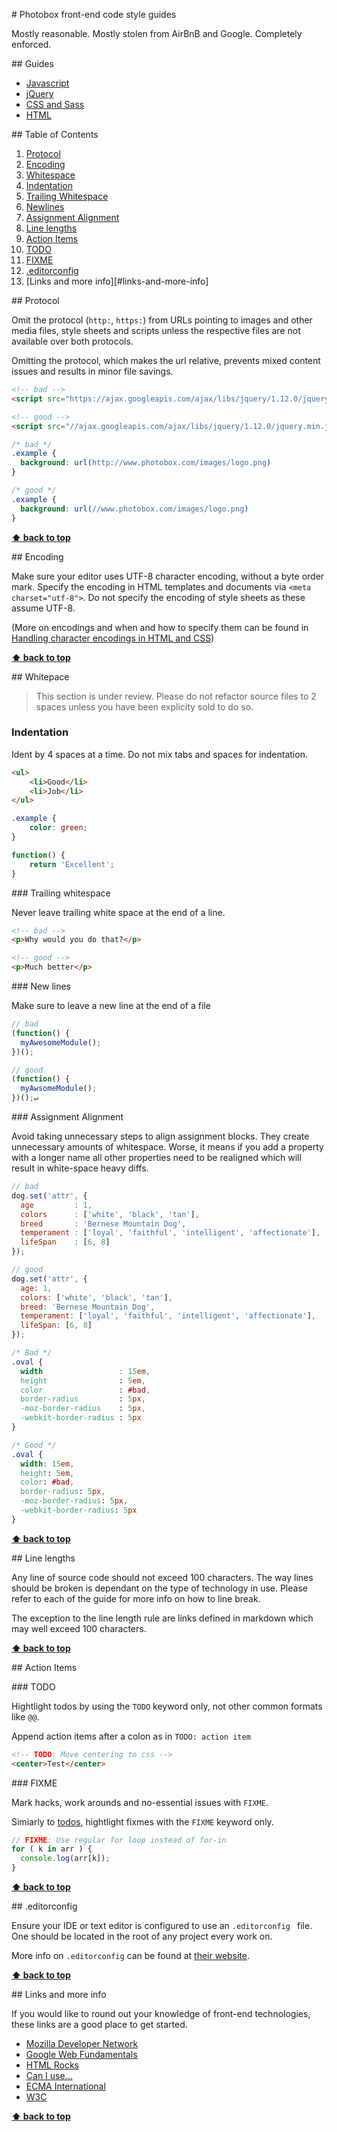 # Photobox front-end code style guides

Mostly reasonable.  Mostly stolen from AirBnB and Google.  Completely enforced.

## Guides

- [Javascript](javascript/)
- [jQuery](jquery/)
- [CSS and Sass](css/)
- [HTML](html/)

## Table of Contents

1. [Protocol](#protocol)
1. [Encoding](#indentation)
1. [Whitespace](#whitespace)
  1.  [Indentation](#indentation)
  1.  [Trailing Whitespace](#trailing-whitespace)
  1.  [Newlines](#newlines)
  1.  [Assignment Alignment](#assignment-alignment)
1. [Line lengths](#line-lengths)
1. [Action Items](#actionitems)
  1.  [TODO](#todo)
  1.  [FIXME](#fixme§)
1. [.editorconfig](#.editorconfig)
1. [Links and more info][#links-and-more-info]

## Protocol

Omit the protocol (`http:`, `https:`) from URLs pointing to images and other media files,
style sheets and scripts unless the respective files are not available over both protocols.  

Omitting the protocol, which makes the url relative, prevents mixed content issues and results in
minor file savings.

```html
<!-- bad -->
<script src="https://ajax.googleapis.com/ajax/libs/jquery/1.12.0/jquery.min.js"></script>

<!-- good -->
<script src="//ajax.googleapis.com/ajax/libs/jquery/1.12.0/jquery.min.js"></script>
```

```css
/* bad */
.example {
  background: url(http://www.photobox.com/images/logo.png)
}

/* good */
.example {
  background: url(//www.photobox.com/images/logo.png) 
}
```

**[⬆ back to top](#table-of-contents)**

## Encoding

Make sure your editor uses UTF-8 character encoding, without a byte order mark.  Specify the 
encoding in HTML templates and documents via `<meta charset="utf-8">`. Do not specify the encoding 
of style sheets as these assume UTF-8.

(More on encodings and when and how to specify them can be found in 
[Handling character encodings in HTML and CSS](http://www.w3.org/International/tutorials/tutorial-char-enc/))

**[⬆ back to top](#table-of-contents)**

## Whitepace

> This section is under review.  Please do not refactor source files to 2 spaces unless you have
> been explicity sold to do so.

### Indentation

Ident by 4 spaces at a time.  Do not mix tabs and spaces for indentation.

```html
<ul>
    <li>Good</li>
    <li>Job</li>
</ul>
```

```css
.example {
    color: green;
} 
```

```js
function() {
    return 'Excellent';
}
```

### Trailing whitespace

Never leave trailing white space at the end of a line.

```html
<!-- bad -->
<p>Why would you do that?</p>   

<!-- good -->
<p>Much better</p>
```

### New lines

Make sure to leave a new line at the end of a file
```javascript
// bad
(function() {
  myAwesomeModule();
})();
```

```javascript
// good
(function() {
  myAwsomeModule();  
})();↵
```

### Assignment Alignment

Avoid taking unnecessary steps to align assignment blocks.  They create unnecessary amounts of 
whitespace.  Worse, it means if you add a property with a longer name all other properties need to
be realigned which will result in white-space heavy diffs.  

```javascript
// bad
dog.set('attr', {
  age         : 1,
  colors      : ['white', 'black', 'tan'],
  breed       : 'Bernese Mountain Dog',
  temperament : ['loyal', 'faithful', 'intelligent', 'affectionate'],
  lifeSpan    : [6, 8]
});

// good
dog.set('attr', {
  age: 1,
  colors: ['white', 'black', 'tan'],
  breed: 'Bernese Mountain Dog',
  temperament: ['loyal', 'faithful', 'intelligent', 'affectionate'],
  lifeSpan: [6, 8]
});
```

```css
/* Bad */
.oval {
  width                 : 15em,
  height                : 5em,
  color                 : #bad,
  border-radius         : 5px,
  -moz-border-radius    : 5px,
  -webkit-border-radius : 5px
}

/* Good */
.oval {
  width: 15em,
  height: 5em,
  color: #bad,
  border-radius: 5px,
  -moz-border-radius: 5px,
  -webkit-border-radius: 5px
}
```


**[⬆ back to top](#table-of-contents)**

## Line lengths

Any line of source code should not exceed 100 characters.  The way lines should be broken is 
dependant on the type of technology in use.  Please refer to each of the guide for more info
on how to line break.

The exception to the line length rule are links defined in markdown which may well exceed 100 
characters.  

**[⬆ back to top](#table-of-contents)**

## Action Items

### TODO

Hightlight todos by using the `TODO` keyword only, not other common formats like `@@`.

Append action items after a colon as in `TODO: action item`

```html
<!-- TODO: Move centering to css -->
<center>Test</center>
```

### FIXME

Mark hacks, work arounds and no-essential issues with `FIXME`.

Simiarly to [todos](#4.1), hightlight fixmes with the `FIXME` keyword only.

```javascript
// FIXME: Use regular for loop instead of for-in
for ( k in arr ) {
  console.log(arr[k]);
}
```

**[⬆ back to top](#table-of-contents)**

## .editorconfig

Ensure your IDE or text editor is configured to use an `.editorconfig ` file. One should be located 
in the root of any project every work on.  

More info on `.editorconfig` can be found at [their website](http://editorconfig.org/).

**[⬆ back to top](#table-of-contents)**

## Links and more info

If you would like to round out your knowledge of front-end technologies, these links are a good 
place to get started.

- [Mozilla Developer Network](https://developer.mozilla.org/en-US/)
- [Google Web Fundamentals](https://developers.google.com/web/fundamentals/?hl=en)
- [HTML Rocks](http://www.html5rocks.com/en/)
- [Can I use...](http://caniuse.com/)
- [ECMA International](http://www.ecma-international.org/)
- [W3C](https://www.w3.org/)

**[⬆ back to top](#table-of-contents)**